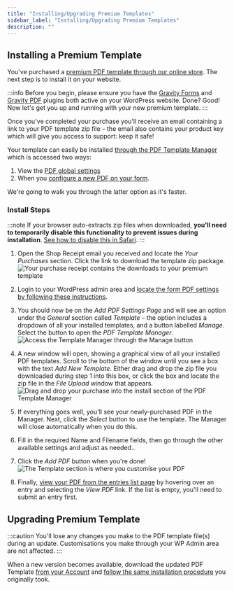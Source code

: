 ```yaml
---
title: "Installing/Upgrading Premium Templates"
sidebar_label: "Installing/Upgrading Premium Templates"
description: ""
---
```


## Installing a Premium Template

You've purchased a [premium PDF template through our online store](https://gravitypdf.com/store/#templates). The next step is to install it on your website.

:::info
Before you begin, please ensure you have the <a href="https://rocketgenius.pxf.io/c/1211356/445235/7938" rel="sponsored">Gravity Forms</a> and [Gravity PDF](../users/five-minute-install.md) plugins both active on your WordPress website. Done? Good! Now let's get you up and running with your new premium template.
:::

Once you've completed your purchase you'll receive an email containing a link to your PDF template zip file – the email also contains your product key which will give you access to support: keep it safe!

Your template can easily be installed [through the PDF Template Manager](../users/pdf-template-manager.md) which is accessed two ways:

1. View the [PDF global settings](../users/global-settings.md#default-template)
1. When you [configure a new PDF on your form](../users/setup-pdf.md#template).

We're going to walk you through the latter option as it's faster.

### Install Steps

:::note
If your browser auto-extracts zip files when downloaded, **you'll need to temporarily disable this functionality to prevent issues during installation**. [See how to disable this in Safari](http://apple.stackexchange.com/a/963).
:::

1.  Open the Shop Receipt email you received and locate the *Your Purchases* section. Click the link to download the template zip package.
    ![Your purchase receipt contains the downloads to your premium template](https://resources.gravitypdf.com/uploads/2017/03/purchase-email.png)

2.  Login to your WordPress admin area and [locate the form PDF settings by following these instructions](../users/setup-pdf.md#locating-pdf-settings).

3.  You should now be on the *Add PDF Settings Page* and will see an option under the *General* section called *Template* – the option includes a dropdown of all your installed templates, and a button labelled *Manage*. Select the button to open the *PDF Template Manager*.
    ![Access the Template Manager through the Manage button](https://resources.gravitypdf.com/uploads/2022/03/v6.2-Manage-PDF-Templates.jpg)

4.  A new window will open, showing a graphical view of all your installed PDF templates. Scroll to the bottom of the window until you see a box with the text *Add New Template*. Either drag and drop the zip file you downloaded during step 1 into this box, or click the box and locate the zip file in the *File Upload* window that appears.
![Drag and drop your purchase into the install section of the PDF Template Manager](https://resources.gravitypdf.com/uploads/2017/03/installing.png)

5.  If everything goes well, you'll see your newly-purchased PDF in the Manager. Next, click the *Select* button to use the template. The Manager will close automatically when you do this.

6.  Fill in the required Name and Filename fields, then go through the other available settings and adjust as needed..

7.  Click the *Add PDF* button when you're done!
![The Template section is where you customise your PDF](https://resources.gravitypdf.com/uploads/2022/03/v6.2-PDF-Template-Settings.png)

8.  Finally, [view your PDF from the entries list page](../users/viewing-pdfs.md#entry-list) by hovering over an entry and selecting the *View PDF* link. If the list is empty, you'll need to submit an entry first.

## Upgrading Premium Template

:::caution
You'll lose any changes you make to the PDF template file(s) during an update. Customisations you make through your WP Admin area are not affected.
:::

When a new version becomes available, download the updated PDF Template [from your Account](https://gravitypdf.com/account/#downloads) and [follow the same installation procedure](#install-steps) you originally took.
